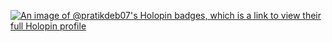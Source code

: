 [![An image of @pratikdeb07's Holopin badges, which is a link to view their full Holopin profile](https://holopin.me/pratikdeb07)](https://holopin.io/@pratikdeb07)
